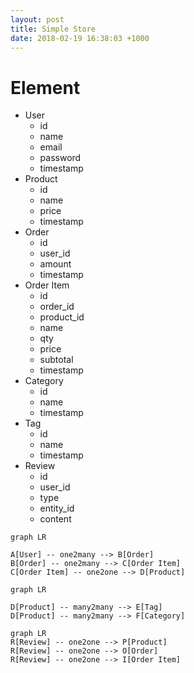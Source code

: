 ```yaml
---
layout: post
title: Simple Store
date: 2018-02-19 16:38:03 +1000
---
```


# Element
 * User
   * id
   * name
   * email
   * password
   * timestamp
 * Product
 	* id
 	* name
 	* price
 	* timestamp
 * Order
 	* id
 	* user_id
 	* amount
 	* timestamp
 * Order Item
 	* id
 	* order_id
 	* product_id
 	* name
 	* qty
 	* price
 	* subtotal
 	* timestamp
 * Category
 	* id
 	* name
 	* timestamp
 * Tag
 	* id
 	* name
 	* timestamp
 * Review
 	* id
 	* user_id
 	* type
 	* entity_id
 	* content


```mermaid
graph LR

A[User] -- one2many --> B[Order]
B[Order] -- one2many --> C[Order Item]
C[Order Item] -- one2one --> D[Product]
```


```mermaid
graph LR

D[Product] -- many2many --> E[Tag]
D[Product] -- many2many --> F[Category]
```

```mermaid
graph LR
R[Review] -- one2one --> P[Product]
R[Review] -- one2one --> O[Order]
R[Review] -- one2one --> I[Order Item]
```

